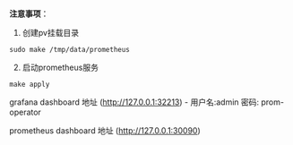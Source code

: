 ### 
**注意事项**：
1. 创建pv挂载目录
~~~
sudo make /tmp/data/prometheus 
~~~
2. 启动prometheus服务
~~~
make apply
~~~
grafana dashboard 地址 (http://127.0.0.1:32213) - 用户名:admin 密码: prom-operator

prometheus dashboard 地址 (http://127.0.0.1:30090)